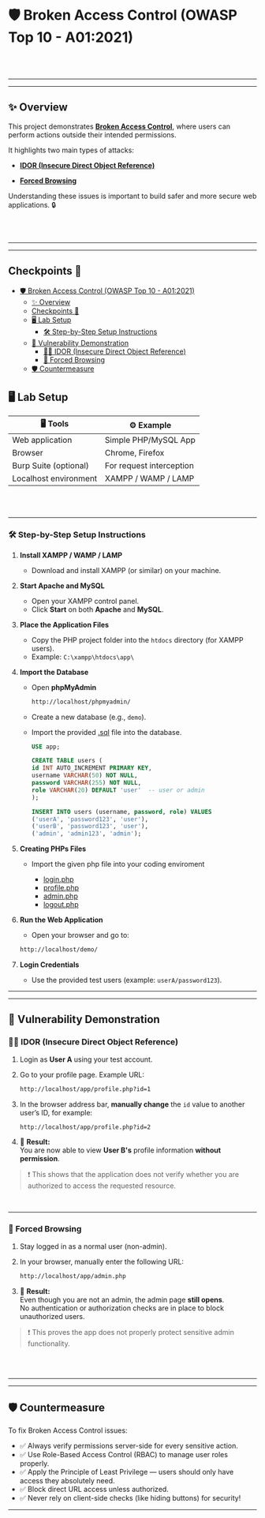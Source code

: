 # 🛡️ Broken Access Control (OWASP Top 10 - A01:2021)

<br><br>

---
---

## ✨ Overview

This project demonstrates [**Broken Access Control**](https://owasp.org/Top10/A01_2021-Broken_Access_Control/), where users can perform actions outside their intended permissions.

It highlights two main types of attacks:

- [**IDOR (Insecure Direct Object Reference)**](https://cheatsheetseries.owasp.org/cheatsheets/Insecure_Direct_Object_Reference_Prevention_Cheat_Sheet.html)

- [**Forced Browsing**](https://owasp.org/www-community/attacks/Forced_browsing)

Understanding these issues is important to build safer and more secure web applications. 🔒

<br><br>

---
---

## Checkpoints 🚩

- [🛡️ Broken Access Control (OWASP Top 10 - A01:2021)](#️-broken-access-control-owasp-top-10---a012021)
  - [✨ Overview](#-overview)
  - [Checkpoints 🚩](#checkpoints-)
  - [🖥️ Lab Setup](#️-lab-setup)
    - [🛠️ Step-by-Step Setup Instructions](#️-step-by-step-setup-instructions)
  - [🚨 Vulnerability Demonstration](#-vulnerability-demonstration)
    - [🕵️‍♂️ IDOR (Insecure Direct Object Reference)](#️️-idor-insecure-direct-object-reference)
    - [🚪 Forced Browsing](#-forced-browsing)
  - [🛡️ Countermeasure](#️-countermeasure)

## 🖥️ Lab Setup

| 🖥️ Tools               | ⚙️ Example               |
| ---------------------- | ------------------------ |
| Web application        | Simple PHP/MySQL App      |
| Browser                | Chrome, Firefox           |
| Burp Suite (optional)  | For request interception  |
| Localhost environment  | XAMPP / WAMP / LAMP       |

<br><br>

---

### 🛠️ Step-by-Step Setup Instructions

1. **Install XAMPP / WAMP / LAMP**  
   - Download and install XAMPP (or similar) on your machine.

2. **Start Apache and MySQL**  
   - Open your XAMPP control panel.
   - Click **Start** on both **Apache** and **MySQL**.

3. **Place the Application Files**  
   - Copy the PHP project folder into the `htdocs` directory (for XAMPP users).
   - Example: `C:\xampp\htdocs\app\`

4. **Import the Database**  
   - Open **phpMyAdmin**
  
      ```bash
      http://localhost/phpmyadmin/
      ```

   - Create a new database (e.g., `demo`).
   - Import the provided [.sql](Assets/users.sql) file into the database.

      ```sql
      USE app;

      CREATE TABLE users (
      id INT AUTO_INCREMENT PRIMARY KEY,
      username VARCHAR(50) NOT NULL,
      password VARCHAR(255) NOT NULL,
      role VARCHAR(20) DEFAULT 'user'  -- user or admin
      );

      INSERT INTO users (username, password, role) VALUES
      ('userA', 'password123', 'user'),
      ('userB', 'password123', 'user'),
      ('admin', 'admin123', 'admin');
      ```

5. **Creating PHPs Files**

   - Import the given php file into your coding enviroment
  
     - [login.php](Assets/PHP/admin.php)
     - [profile.php](Assets/PHP/profile.php)
     - [admin.php](Assets/PHP/admin.php)
     - [logout.php](Assets/PHP/logout.php)

6. **Run the Web Application**  
   - Open your browser and go to:
  
   ```bash
   http://localhost/demo/
   ```

7. **Login Credentials**  
   - Use the provided test users (example: `userA/password123`).

---
---

## 🚨 Vulnerability Demonstration

### 🕵️‍♂️ IDOR (Insecure Direct Object Reference)

1. Login as **User A** using your test account.
2. Go to your profile page. Example URL:

   ```bash
   http://localhost/app/profile.php?id=1
   ```

3. In the browser address bar, **manually change** the `id` value to another user’s ID, for example:

   ```bash
   http://localhost/app/profile.php?id=2
   ```

4. 🎯 **Result:**  
   You are now able to view **User B's** profile information **without permission**.

> ❗ This shows that the application does not verify whether you are authorized to access the requested resource.

<br>

---

### 🚪 Forced Browsing

1. Stay logged in as a normal user (non-admin).
2. In your browser, manually enter the following URL:

   ```bash
   http://localhost/app/admin.php
   ```

3. 🎯 **Result:**  
   Even though you are not an admin, the admin page **still opens**.  
   No authentication or authorization checks are in place to block unauthorized users.

> ❗ This proves the app does not properly protect sensitive admin functionality.

<br><br>

---
---

## 🛡️ Countermeasure

To fix Broken Access Control issues:

- ✅ Always verify permissions server-side for every sensitive action.
- ✅ Use Role-Based Access Control (RBAC) to manage user roles properly.
- ✅ Apply the Principle of Least Privilege — users should only have access they absolutely need.
- ✅ Block direct URL access unless authorized.
- ✅ Never rely on client-side checks (like hiding buttons) for security!

---
